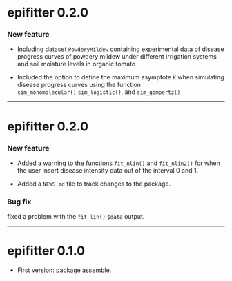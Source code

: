 # epifitter 0.2.0

### New feature
* Including dataset `PowderyMildew` containing experimental data of disease progress curves of powdery mildew under different irrigation systems and soil moisture levels in organic tomato

* Included the option to define the maximum asymptote `K` when simulating disease progress curves using the function `sim_monomolecular()`,`sim_logistic()`, and `sim_gompertz()`


--------------------------------------------------------------------------------

# epifitter 0.2.0

### New feature

* Added a warning to the functions `fit_nlin()` and `fit_nlin2()` for when the user insert disease intensity data out of the interval 0 and 1. 

* Added a `NEWS.md` file to track changes to the package.

### Bug fix

fixed a problem with the `fit_lin()` `$data` output.

--------------------------------------------------------------------------------

# epifitter 0.1.0

* First version: package assemble.
